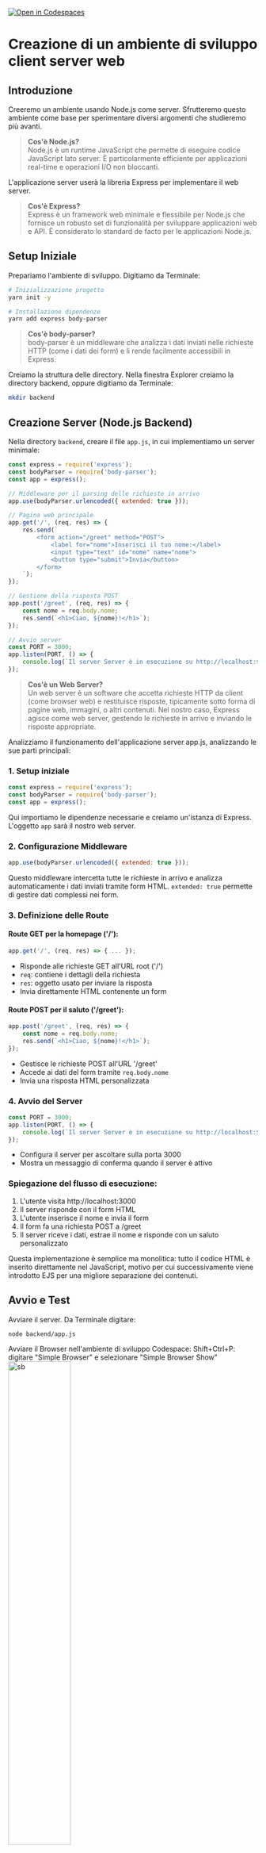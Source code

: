 [![Open in Codespaces](https://classroom.github.com/assets/launch-codespace-2972f46106e565e64193e422d61a12cf1da4916b45550586e14ef0a7c637dd04.svg)](https://classroom.github.com/open-in-codespaces?assignment_repo_id=16622847)
# Creazione di un ambiente di sviluppo client server web

## Introduzione
Creeremo un ambiente usando Node.js come server. Sfrutteremo questo ambiente come base per sperimentare diversi argomenti che studieremo più avanti.

> **Cos'è Node.js?**  
> Node.js è un runtime JavaScript che permette di eseguire codice JavaScript lato server. È particolarmente efficiente per applicazioni real-time e operazioni I/O non bloccanti.

L'applicazione server userà la libreria Express per implementare il web server.

> **Cos'è Express?**  
> Express è un framework web minimale e flessibile per Node.js che fornisce un robusto set di funzionalità per sviluppare applicazioni web e API. È considerato lo standard de facto per le applicazioni Node.js.

## Setup Iniziale

Prepariamo l'ambiente di sviluppo. Digitiamo da Terminale:

```bash
# Inizializzazione progetto
yarn init -y

# Installazione dipendenze
yarn add express body-parser
```

> **Cos'è body-parser?**  
> body-parser è un middleware che analizza i dati inviati nelle richieste HTTP (come i dati dei form) e li rende facilmente accessibili in Express.

Creiamo la struttura delle directory. Nella finestra Explorer creiamo la directory backend, oppure digitiamo da Terminale:
```bash
mkdir backend
```

## Creazione Server (Node.js Backend)

Nella directory `backend`, creare il file `app.js`, in cui implementiamo un server minimale:

```javascript
const express = require('express');
const bodyParser = require('body-parser');
const app = express();

// Middleware per il parsing delle richieste in arrivo
app.use(bodyParser.urlencoded({ extended: true }));

// Pagina web principale
app.get('/', (req, res) => {
    res.send(`
        <form action="/greet" method="POST">
            <label for="nome">Inserisci il tuo nome:</label>
            <input type="text" id="nome" name="nome">
            <button type="submit">Invia</button>
        </form>
    `);
});

// Gestione della risposta POST
app.post('/greet', (req, res) => {
    const nome = req.body.nome;
    res.send(`<h1>Ciao, ${nome}!</h1>`);
});

// Avvio server
const PORT = 3000;
app.listen(PORT, () => {
    console.log(`Il server Server è in esecuzione su http://localhost:${PORT}`);
});
```

> **Cos'è un Web Server?**  
> Un web server è un software che accetta richieste HTTP da client (come browser web) e restituisce risposte, tipicamente sotto forma di pagine web, immagini, o altri contenuti. Nel nostro caso, Express agisce come web server, gestendo le richieste in arrivo e inviando le risposte appropriate.

Analizziamo il funzionamento dell'applicazione server app.js, analizzando le sue parti principali:

### 1. Setup iniziale
```javascript
const express = require('express');
const bodyParser = require('body-parser');
const app = express();
```
Qui importiamo le dipendenze necessarie e creiamo un'istanza di Express. L'oggetto `app` sarà il nostro web server.

### 2. Configurazione Middleware
```javascript
app.use(bodyParser.urlencoded({ extended: true }));
```
Questo middleware intercetta tutte le richieste in arrivo e analizza automaticamente i dati inviati tramite form HTML. `extended: true` permette di gestire dati complessi nei form.

### 3. Definizione delle Route

#### Route GET per la homepage ('/'):
```javascript
app.get('/', (req, res) => { ... });
```
- Risponde alle richieste GET all'URL root ('/')
- `req`: contiene i dettagli della richiesta
- `res`: oggetto usato per inviare la risposta
- Invia direttamente HTML contenente un form

#### Route POST per il saluto ('/greet'):
```javascript
app.post('/greet', (req, res) => {
    const nome = req.body.nome;
    res.send(`<h1>Ciao, ${nome}!</h1>`);
});
```
- Gestisce le richieste POST all'URL '/greet'
- Accede ai dati del form tramite `req.body.nome`
- Invia una risposta HTML personalizzata

### 4. Avvio del Server
```javascript
const PORT = 3000;
app.listen(PORT, () => {
    console.log(`Il server Server è in esecuzione su http://localhost:${PORT}`);
});
```
- Configura il server per ascoltare sulla porta 3000
- Mostra un messaggio di conferma quando il server è attivo

### Spiegazione del flusso di esecuzione:
1. L'utente visita http://localhost:3000
2. Il server risponde con il form HTML
3. L'utente inserisce il nome e invia il form
4. Il form fa una richiesta POST a /greet
5. Il server riceve i dati, estrae il nome e risponde con un saluto personalizzato

Questa implementazione è semplice ma monolitica: tutto il codice HTML è inserito direttamente nel JavaScript, motivo per cui successivamente viene introdotto EJS per una migliore separazione dei contenuti.

## Avvio e Test

Avviare il server. Da Terminale digitare:
```bash
node backend/app.js
```

Avviare il Browser nell'ambiente di sviluppo Codespace:
Shift+Ctrl+P: digitare "Simple Browser" e selezionare "Simple Browser Show"
<img src="_doc_/simple_browser.png" alt="sb" width="50%"/>

Aprire la finestra PORTS, copiare e incollare l'indirizzo web nel Simple Browser o su un Web Browser.
<img src="_doc_/ports.png" alt="sb" width="70%"/>

Testare l'applicazione inserendo il proprio nome.

<img src="_doc_/input.png" alt="sb" width="50%"/>

Il server risponde con un saluto personalizzato.

<img src="_doc_/response.png" alt="sb" width="50%"/>


## Implementazione con Template Engine EJS

> **Cos'è EJS?**  
> EJS (Embedded JavaScript) è un motore di template che permette di generare markup HTML con JavaScript semplice. È utile per separare la logica dalla presentazione nelle applicazioni web.

Ecco i vantaggi chiave dell'utilizzo di EJS:

1. **Separazione delle Responsabilità**
   - Il codice HTML viene separato dalla logica JavaScript
   - I template sono più facili da mantenere e modificare
   - Designer e sviluppatori possono lavorare separatamente

2. **Riutilizzo del Codice**
   - Possibilità di creare componenti riutilizzabili
   - Header, footer e altri elementi comuni possono essere inclusi in più pagine
   - Riduce la duplicazione del codice

3. **Dinamicità**
   - Permette di inserire facilmente dati dinamici nell'HTML usando la sintassi `<%= variabile %>`
   - Supporta logica condizionale (if/else) e cicli direttamente nei template
   - Facilita la gestione di liste e contenuti ripetitivi

4. **Manutenibilità**
   - Codice più organizzato e strutturato
   - Più facile individuare e correggere errori
   - Più semplice aggiornare il layout del sito

Questo è particolarmente utile in progetti di medie-grandi dimensioni dove la gestione di HTML inline diventerebbe rapidamente ingestibile.

Installazione EJS. Da terminale digitare:
```bash
yarn add ejs
```

### Nuovo codice server con EJS

Modificare l'applicazione server backend/app.js in modo che utilizzi EJS:

```javascript
const express = require('express');
const bodyParser = require('body-parser');
const app = express();

// Configurazione EJS
app.set('view engine', 'ejs');

app.use(bodyParser.urlencoded({ extended: true }));

app.get('/', (req, res) => {
    res.render('form');
});

app.post('/greet', (req, res) => {
    const name = req.body.name;
    res.render('greet', { name: name });
});

const PORT = 3000;
app.listen(PORT, () => {
    console.log(`Server is running on http://localhost:${PORT}`);
});
```

### Template EJS

Creare una directory per il frontend. EJS richiede che da directory di chiami views.
Creare da Explorer una directory views oppure digitare da Terminale:
```bash
mkdir views
```

Creare nella directory views i seguenti file template, rispettivamente per la richiesta e la risposta del server.

File: `views/form.ejs`:
```html
<!DOCTYPE html>
<html lang="en">
<head>
    <meta charset="UTF-8">
    <meta name="viewport" content="width=device-width, initial-scale=1.0">
    <title>Enter your name</title>
</head>
<body>
    <form action="/greet" method="POST">
        <label for="name">Enter your name:</label>
        <input type="text" id="name" name="name">
        <button type="submit">Submit</button>
    </form>
</body>
</html>
```

File: `views/greet.ejs`:
```html
<!DOCTYPE html>
<html lang="en">
<head>
    <meta charset="UTF-8">
    <meta name="viewport" content="width=device-width, initial-scale=1.0">
    <title>Greeting</title>
</head>
<body>
    <h1>Hello, <%= name %>!</h1>
</body>
</html>
```

Analizziamo il nuovo codice server con EJS:

### 1. Setup e Configurazione
```javascript
const express = require('express');
const bodyParser = require('body-parser');
const app = express();

// Configurazione EJS come motore di template
app.set('view engine', 'ejs');
```
Questa riga `app.set('view engine', 'ejs')` dice a Express di usare EJS per renderizzare le viste. Express cercherà automaticamente i file `.ejs` nella cartella `views`.

### 2. Route Principali
```javascript
// Homepage
app.get('/', (req, res) => {
    res.render('form');
});
```
- `res.render()` sostituisce il vecchio `res.send()`
- Cerca automaticamente `form.ejs` nella cartella `views`
- Non c'è più HTML nel codice JavaScript

```javascript
// Gestione form
app.post('/greet', (req, res) => {
    const name = req.body.name;
    res.render('greet', { name: name });
});
```
Punti chiave:
- `render()` accetta due parametri:
  1. Nome del template (`'greet'`)
  2. Oggetto con i dati da passare al template (`{ name: name }`)
- Il template può accedere alla variabile `name` usando `<%= name %>`

### Differenze Principali rispetto alla Versione Precedente:
1. L'HTML è completamente separato dal codice JavaScript
2. I dati vengono passati ai template in modo strutturato
3. La logica di presentazione è nei file `.ejs`
4. Il codice è più pulito e organizzato

Questa struttura rende il codice più scalabile e più facile da mantenere rispetto alla versione precedente dove l'HTML era incorporato direttamente nel JavaScript.

### Avvio della nuova versione del server.
Da Terminale, interrompere con Ctrl-C la precedente esecuzione ed avviare la versione aggiornata:
```bash
node backend/app.js
```

Aprire la finestra PORTS, copiare e incollare l'indirizzo web nel Simple Browser o su un Web Browser.
<img src="_doc_/ports.png" alt="sb" width="70%"/>

Testare l'applicazione inserendo il proprio nome.

<img src="_doc_/input.png" alt="sb" width="50%"/>

Il server risponde con un saluto personalizzato.

<img src="_doc_/response.png" alt="sb" width="50%"/>

Il risultato non cambia, ma questa volta stiamo usando il Template Engine EJS
